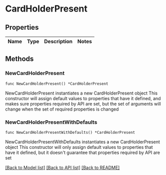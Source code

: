# CardHolderPresent

## Properties

Name | Type | Description | Notes
------------ | ------------- | ------------- | -------------

## Methods

### NewCardHolderPresent

`func NewCardHolderPresent() *CardHolderPresent`

NewCardHolderPresent instantiates a new CardHolderPresent object
This constructor will assign default values to properties that have it defined,
and makes sure properties required by API are set, but the set of arguments
will change when the set of required properties is changed

### NewCardHolderPresentWithDefaults

`func NewCardHolderPresentWithDefaults() *CardHolderPresent`

NewCardHolderPresentWithDefaults instantiates a new CardHolderPresent object
This constructor will only assign default values to properties that have it defined,
but it doesn't guarantee that properties required by API are set


[[Back to Model list]](../README.md#documentation-for-models) [[Back to API list]](../README.md#documentation-for-api-endpoints) [[Back to README]](../README.md)


